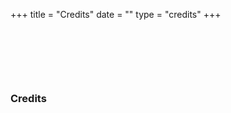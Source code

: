 +++
title = "Credits"
date = ""
type = "credits"
+++

&nbsp;

&nbsp;

&nbsp;

### Credits

&nbsp;

&nbsp;

&nbsp;
